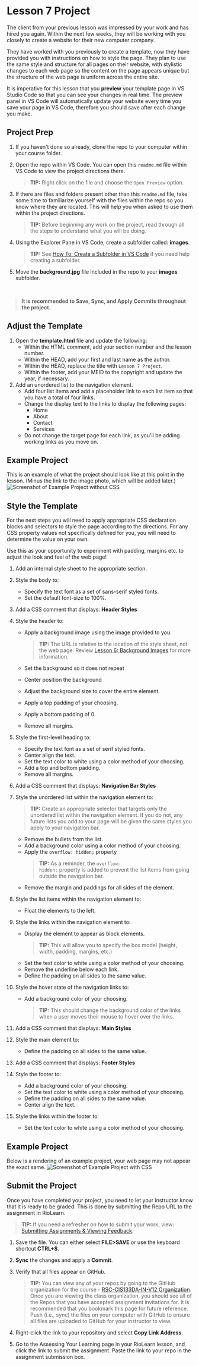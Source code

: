 # Lesson 7 Project
The client from your previous lesson was impressed by your work and has hired you again. Within the next few weeks, they will be working with you closely to create a website for their new computer company.

They have worked with you previously to create a template, now they have provided you with instructions on how to style the page. They plan to use the same style and structure for all pages on their website, with stylistic changes to each web page so the content on the page appears unique but the structure of the web page is uniform across the entire site.

It is imperative for this lesson that you **preview** your template page in VS Studio Code so that you can see your changes in real time. The preview panel in VS Code will automatically update your website every time you save your page in VS Code, therefore you should save after each change you make.

## Project Prep
1. If you haven't done so already, clone the repo to your computer within your course folder.
2. Open the repo within VS Code. You can open this `readme.md` file within VS Code to view the project directions there. 

   > **TIP:** Right click on the file and choose the `Open Preview` option.
3. If there are files and folders present other than this `readme.md` file, take some time to familiarize yourself with the files within the repo so you know where they are located. This will help you when asked to use them within the project directions.

   > **TIP:** Before beginning any work on the project, read through all the steps to understand what you will be doing.


1. Using the Explorer Pane in VS Code, create a subfolder called: **images**.

    > **TIP:** See [How To: Create a Subfolder in VS Code](https://riosalado.coursearc.com/content/cis133da-in-v12/lesson-6-links-lists-and-images/inserting-images#vssubfolder) if you need help creating a subfolder.
0. Move the **background.jpg** file included in the repo to your **images** subfolder.

<br>

> **It is recommended to Save, Sync, and Apply Commits throughout the project.**

## Adjust the Template

1. Open the **template.html** file and update the following:
   - Within the HTML comment, add your section number and the lesson number.
   - Within the HEAD, add your first and last name as the author.
   - Within the HEAD, replace the title with `Lesson 7 Project`.
   - Within the footer, add your MEID to the copyright and update the year, if necessary.
0. Add an unordered list to the navigation element.
   - Add four list items and add a placeholder link to each list item so that you have a total of four links.
   - Change the display text to the links to display the following pages:
      - Home
      - About
      - Contact
      - Services
   - Do not change the target page for each link, as you'll be adding working links as you move on.

## Example Project
This is an example of what the project should look like at this point in the lesson. (Minus the link to the image photo, which will be added later.)
![Screenshot of Example Project without CSS](screenshots/9VN6uUPX3N.png)

## Style the Template

For the next steps you will need to apply appropriate CSS declaration blocks and selectors to style the page according to the directions. For any CSS property values not specifically defined for you, you will need to determine the value on your own. 

Use this as your opportunity to experiment with padding, margins etc. to adjust the look and feel of the web page!

1. Add an internal style sheet to the appropriate section.
2. Style the body to:
   - Specify the text font as a set of sans-serif styled fonts.
   - Set the default font-size to 100%.
3. Add a CSS comment that displays: **Header Styles**
4. Style the header to:
   - Apply a background image using the image provided to you.

     > **TIP:** The URL is relative to the location of the style sheet, not the web page. Review [Lesson 6: Background Images](https://riosalado.coursearc.com/content/cis133da-in-v12/lesson-6-links-lists-and-images/background-images) for more information.
   - Set the background so it does not repeat
   - Center position the background
   - Adjust the background size to cover the entire element.
   - Apply a top padding of your choosing.
   - Apply a bottom padding of 0.
   - Remove all margins.
0. Style the first-level heading to:
   - Specify the text font as a set of serif styled fonts.
   - Center align the text.
   - Set the text color to white using a color method of your choosing.
   - Add a top and bottom padding.
   - Remove all margins.
0. Add a CSS comment that displays: **Navigation Bar Styles**
0. Style the unordered list within the navigation element to:

   > **TIP:** Create an appropriate selector that targets only the unordered list within the navigation element. If you do not, any future lists you add to your page will be given the same styles you apply to your navigation bar.
   - Remove the bullets from the list.
   - Add a background color using a color method of your choosing.
   - Apply the <code>overflow: hidden;</code> property 
     > **TIP:** As a reminder, the <code>overflow: hidden;</code> property is added to prevent the list items from going outside the navigation bar.
   - Remove the margin and paddings for all sides of the element.
0. Style the list items within the navigation element to: 
   - Float the elements to the left.
0. Style the links within the navigation element to:
   - Display the element to appear as block elements.
     > **TIP:** This will allow you to specify the box model (height, width, padding, margins, etc.)
   - Set the text color to white using a color method of your choosing.
   - Remove the underline below each link.
   - Define the padding on all sides to the same value.
0. Style the hover state of the navigation links to:
   - Add a background color of your choosing.
     > **TIP:** This should change the background color of the links when a user moves their mouse to hover over the links.
0. Add a CSS comment that displays: **Main Styles**
0. Style the main element to:
   - Define the padding on all sides to the same value.
0. Add a CSS comment that displays: **Footer Styles**
0. Style the footer to:
   - Add a background color of your choosing.
   - Set the text color to white using a color method of your choosing.
   - Define the padding on all sides to the same value.
   - Center align the text.
0. Style the links within the footer to:
   - Set the text color to white using a color method of your choosing.

 ## Example Project
 Below is a rendering of an example project, your web page may not appear the exact same.
![Screenshot of Example Project with CSS](screenshots/9Rq0olL6q1.png)


## Submit the Project
Once you have completed your project, you need to let your instructor know that it is ready to be graded. This is done by submitting the Repo URL to the assignment in RioLearn.

   > **TIP:** If you need a refresher on how to submit your work, view: [Submitting Assignments & Viewing Feedback](https://riosalado.coursearc.com/content/cis-public/using-git-github-and-vs-code/submitting-assignments-and-viewing-feedback).
1. Save the file. You can either select **FILE>SAVE** or use the keyboard shortcut **CTRL+S**.
2. **Sync** the changes and apply a **Commit**.
3. Verify that all files appear on GitHub.

   > **TIP:** You can view any of your repos by going to the GitHub organization for the course - [RSC-CIS133DA-IN-V12 Organization](https://github.com/rsc-cis133DA-in-v12). Once you are viewing the class organization, you should see all of the Repos that you have accepted assignment invitations for. It is recommended that you bookmark this page for future reference. Push (i.e., sync) the files on your computer with GitHub to ensure all files are uploaded to GitHub for your instructor to view.
4. Right-click the link to your repository and select **Copy Link Address**.
5. Go to the Assessing Your Learning page in your RioLearn lesson, and click the link to submit the assignment. Paste the link to your repo in the assignment submission box.

